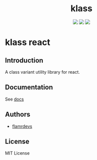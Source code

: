 <p align="center">
  <h1 align="center">klass</h1>
</p>

<p align="center">
  <a href="https://www.npmjs.com/package/@klass/react"><img src="https://badgen.net/npm/v/@klass/react"></a>
  <a href="https://bundlephobia.com/package/@klass/react"><img src="https://badgen.net/bundlephobia/minzip/@klass/react"></a>
  <a href="https://www.npmjs.com/package/@klass/react"><img src="https://badgen.net/npm/license/@klass/react"></a>
</p>

# klass react

## Introduction

A class variant utility library for react.

## Documentation

See [docs](https://klass.pages.dev/klass/react.html)

## Authors

- [flamrdevs](https://github.com/flamrdevs)

## License

MIT License
